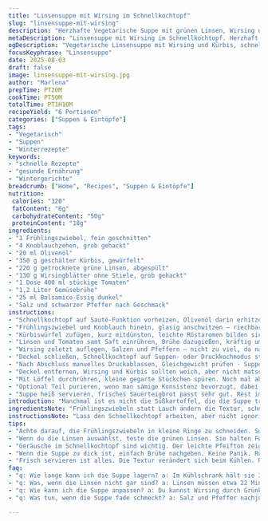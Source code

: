 ```yaml
---
title: "Linsensuppe mit Wirsing im Schnellkochtopf"
slug: "linsensuppe-mit-wirsing"
description: "Herzhafte Vegetarische Suppe mit grünen Linsen, Wirsing und Kürbis statt Süßkartoffel, abgeschmeckt mit Balsamico-Essig. Schnell im Schnellkochtopf zubereitet, kräftig und wärmend mit vielen Gemüsestückchen und einer feinen Knoblauchnote. Für Flexibilität glutenfrei, milchfrei, vegan. Perfekte Gemüseeinlage, dicklich cremig nach dem Pürieren oder stückig gehalten. Lauwarm servieren, passt gut zu frischem Brot. Tolle Winterspeise, die satt macht und nussig schmeckt."
metaDescription: "Linsensuppe mit Wirsing im Schnellkochtopf. Herzhaft, cremig und wärmend. Ideal für den Winter."
ogDescription: "Vegetarische Linsensuppe mit Wirsing und Kürbis, schnell zubereitet im Schnellkochtopf. Ein Genuss an kalten Tagen."
focusKeyphrase: "Linsensuppe"
date: 2025-08-03
draft: false
image: linsensuppe-mit-wirsing.jpg
author: "Marlena"
prepTime: PT20M
cookTime: PT50M
totalTime: PT1H10M
recipeYield: "6 Portionen"
categories: ["Suppen & Eintöpfe"]
tags:
- "Vegetarisch"
- "Suppen"
- "Winterrezepte"
keywords:
- "schnelle Rezepte"
- "gesunde Ernährung"
- "Wintergerichte"
breadcrumb: ["Home", "Recipes", "Suppen & Eintöpfe"]
nutrition: 
 calories: "320"
 fatContent: "6g"
 carbohydrateContent: "50g"
 proteinContent: "18g"
ingredients:
- "1 Frühlingszwiebel, fein geschnitten"
- "4 Knoblauchzehen, grob gehackt"
- "20 ml Olivenöl"
- "350 g geschälter Kürbis, gewürfelt"
- "220 g getrocknete grüne Linsen, abgespült"
- "130 g Wirsingblätter ohne Stiele, grob gehackt"
- "1 Dose 400 ml stückige Tomaten"
- "1,2 Liter Gemüsebrühe"
- "25 ml Balsamico-Essig dunkel"
- "Salz und schwarzer Pfeffer nach Geschmack"
instructions:
- "Schnellkochtopf auf Sauté-Funktion vorheizen, Olivenöl darin erhitzen."
- "Frühlingszwiebel und Knoblauch hinein, glasig anschwitzen – riechbar, nicht braun werden lassen."
- "Kürbiswürfel zufügen, kurz mitdünsten, leichte Röstaromen bilden sich."
- "Linsen und Tomaten samt Saft einrühren, Brühe dazugießen, kräftig umrühren, damit nichts ansetzt."
- "Wirsing zuletzt auflegen, Salzen und Pfeffern – nicht zu viel, da nachher noch abschmecken."
- "Deckel schließen, Schnellkochtopf auf Suppen- oder Druckkochmodus stellen, Zeit auf ca. 22 Minuten einstellen."
- "Nach Abschluss manuelles Druckablassen, Gleichgewicht prüfen - Suppe darf nicht zu dick sein, ggf. Brühe zufügen."
- "Deckel entfernen, Wirsing und Kürbis sollten weich, aber nicht matschig sein, Linsen bissfest, nicht mehlig."
- "Mit Löffel durchrühren, kleine gegarte Stückchen spüren. Noch mal abschmecken mit Essig für Säure, Salz, Pfeffer nachziehen lassen."
- "Optional Teil purieren, wenn man sämige Konsistenz bevorzugt, dabei den Rest stückig behalten für Texturkontrast."
- "Suppe heiß servieren, frisches Sauerteigbrot passt sehr gut. Rest im Kühlschrank aufbewahren, am nächsten Tag noch intensiver im Geschmack."
introduction: "Manchmal ist es nicht die Süßkartoffel, die die Suppe trägt, sondern ein kräftiger Kürbis. Er bringt mehr Tiefe, diese erdige Note, wenn er langsam mit den Linsen im Schnellkochtopf schmort. So viel Geschmack. Kombiniert mit Wirsing, der knackig bleibt, aber auch die weichen Linsen umspielt. Unverzichtbar: Knoblauch, der darf ruhig kräftig sein, der gibt diesen Hauch Würze. Die Herausforderung: weder verkochen noch fade werden. Oft zu lange gekocht, dann wird Linsensuppe langweilig. Timing, Geräusche am Kippschlauch, leichter Druckabfall, das Auge beim Öffnen – alles Zeichen für den richtigen Moment. Ich hab gelernt: weniger ist oft mehr, dafür sauber gewürzt und mit Biss. Ein guter Balsamico nimmt den säuerlichen Ton, ersetzt Wein und bringt Frische rein. Und dann diese Tomaten, ein bisschen süß, ein bisschen säuerlich. Nicht zu viel sonst wird es matschig. Kurzum, ein Gericht für kühleres Wetter, wenn die Küche schon nach Herbst duftet und Vorräte langsam leer werden. Nicht zu glatt mixen, der Bissen muss bleiben. Die Suppenlust ist manchmal eine Frage der Textur, nicht nur der Zutaten."
ingredientsNote: "Frühlingszwiebeln statt Lauch ändern die Textur, schneller weich und milder im Geschmack, gerade wenn man keine Lust auf langen Anschwitzprozess hat. Knoblauch nach Belieben zwischen 3-5 Zehen, mehr bringt Tiefe, aber wird auch dominant. Kürbis kann Hokkaido oder Butternut sein, hat mehr Aroma als Süßkartoffel und bindet die Suppe dicklich. Wer keine grünen Linsen findet, kann rote Linsen nehmen, dann Kochzeit aufpassen, sonst zerfallen sie komplett. Wirsing ist toll, da kräftiger als kale und weniger bitter. Tomaten aus der Dose sollten qualitativ sein, günstige Sorten bringen viel Wasser, Suppe verwässert. Balsamico-Essig ist mein Geheimtipp, milder Rotweinessig geht auch, Zitronensaft würde Säure zu schroff setzen. Wenn’s einmal fehlt: ein Schuss Sojasauce hebt Umami, gibt Tiefe. Immer mit Salz und Pfeffer arbeiten, die Basis entscheidet, sonst schmeckt alles fad. Die Gemüsebrühe selbst gemacht oder gut abgepackt – kein Instant-Pulver, das killt die Suppe."
instructionsNote: "Lass den Schnellkochtopf arbeiten, aber nicht ignorieren. Geräuschkulisse verrät viel, der leichte pfeifende Ton, wenn Druck steigt. Vorher alle Zutaten schnippeln, damit der Tagesablauf sitzt; wenn man erst während des Kochens schneidet, verliert man Zeit und Temperatur. Zwiebelschichten weich, Duft steigt, noch bevor Knoblauch braun wird, also schnell weiter. Kürbisse würfeln in gleichmäßige Stücke, sonst köpfen sie unterschiedlich schnell. Linsen spülen ist Pflicht, reduziert Schaum und Verunreinigungen. Beim Ansetzen das Umrühren nicht vergessen, damit der Boden safe bleibt. Schnelles Abdampfen nach der Kochzeit, nicht Abwarten – weil Gewürze sonst zerfallen und bitter werden können. Deckel erst komplett abnehmen, wenn kein Druck mehr da ist, sonst gibt’s heiße Suppe im Gesicht. Abschmecken am Ende ist ein Muss, oft fehlt noch der letzte Schuss Säure oder Salz. Man kann vor dem Servieren einen Teil pürieren, um Textur zu variieren. Reste nochmals aufkochen, schmecken oft noch besser, weil Aromen sich setzen. Falls Suppe zu dick, Brühe oder Wasser nachschütten, aber möglichst nicht mehr abschmecken müssen, Salz lieber erst am Schluss, sonst schmeckt man das Endprodukt kaum."
tips:
- "Achte darauf, die Frühlingszwiebeln in kleine Ringe zu schneiden. So garen sie gleichmäßiger als ganze Stücke. Kümmere dich um den Knoblauch; der sollte nicht zu lange schwitzen. Es entsteht Bitterkeit. Kürbis gleichmäßig würfeln. Ansonsten garen einige Teile schneller als andere."
- "Wenn du die Linsen auswählst, teste die grünen Linsen. Sie halten Form, ideal. Rote Linsen zerfallen schneller. Tomaten aus der Dose sind oft wässerig. Investiere in gute Qualität, um das Aroma zu maximieren. Für mehr Tiefe: Balsamico-Essig. Er ersetzt Wein gut."
- "Geräusche im Schnellkochtopf sind wichtig. Der leichte Pfeifton zeigt Druckaufbau an. Beim Öffnen darauf achten; kein Druck mehr da, sonst gibt’s eine heiße Überraschung. Schmecke die Suppe immer am Ende ab. Oft braucht es einen letzten Schuss Essig oder Salz."
- "Wenn die Suppe zu dick ist, einfach Brühe nachgeben. Keine Panik. Rühren und nachsalzen erst zum Schluss. Zeitmanagement ist wichtig. Zwiebeln anbraten, dann sofort Knoblauch dazu. Wenn du wartest, wird der Knoblauch braun."
- "Frisch servieren ist alles. Die Textur verändert sich beim Kühlen. Reste aufwärmen? Das geht klar. Oft intensiviert sich der Geschmack. Achte darauf, die Konsistenz zu prüfen. Nicht zu glatt mixen – der Biss muss bleiben."
faq:
- "q: Wie lange kann ich die Suppe lagern? a: Im Kühlschrank hält sie 3-4 Tage. Aber danach bleibt nur der Geschmack. Einfrieren ist möglich. Setze auf Portionsbehälter; so hast du etwas für später."
- "q: Was, wenn die Linsen nicht gar sind? a: Linsen müssen etwa 22 Minuten im Schnellkochtopf. Manchmal braucht es länger. Lass die Zeit zu, aber öffne zwischendurch nicht zu oft. Druck beachten."
- "q: Wie kann ich die Suppe anpassen? a: Du kannst Wirsing durch Grünkohl ersetzen. Das verändert den Geschmack. Kürbisvarianten wie Butternut ausprobieren, es gibt schöne Aromen. Mehr Gewürze sind ebenfalls möglich."
- "q: Was tun, wenn die Suppe fade schmeckt? a: Salz und Pfeffer nachjustieren, einen Schuss Essig dazu. Das macht einen Unterschied. Achten auf die Qualität der Brühe – sie ist die Basis."

---
```

